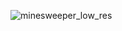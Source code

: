 ![minesweeper_low_res](https://github.com/user-attachments/assets/ee93f5a6-6681-4ccf-8501-60a52613a78e)
